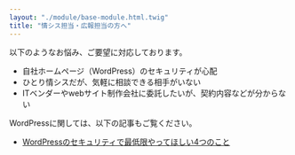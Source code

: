 ```yaml
---
layout: "./module/base-module.html.twig"
title: "情シス担当・広報担当の方へ"
---
```


以下のようなお悩み、ご要望に対応しております。

- 自社ホームページ（WordPress）のセキュリティが心配
- ひとり情シスだが、気軽に相談できる相手がいない
- ITベンダーやwebサイト制作会社に委託したいが、契約内容などが分からない

WordPressに関しては、以下の記事もご覧ください。

- [WordPressのセキュリティで最低限やってほしい4つのこと](/archives/150.html)
